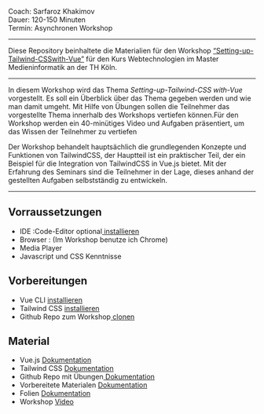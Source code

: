 <p> Coach: Sarfaroz Khakimov <br />
Dauer: 120-150 Minuten<br />
Termin: Asynchronen Workshop<br /></p>

<hr />

<p>Diese Repository beinhaltete die Materialien für den Workshop <a href="https://sarfaroz.github.io/Setting-up-Tailwind-CSSwith-Vue.js/">“Setting-up-Tailwind-CSSwith-Vue”</a> für den Kurs Webtechnologien im Master Medieninformatik an der TH Köln.</p>

<hr />

<p>In diesem Workshop wird das Thema <em>Setting-up-Tailwind-CSS with-Vue</em> vorgestellt. Es soll ein Überblick über das Thema gegeben werden und wie man damit umgeht. Mit Hilfe von Übungen sollen die Teilnehmer das vorgestellte Thema innerhalb des Workshops vertiefen können.Für den Workshop werden ein 40-minütiges Video und Aufgaben präsentiert, um das Wissen der Teilnehmer zu vertiefen </p>
<p>
  Der Workshop behandelt hauptsächlich die grundlegenden Konzepte und Funktionen von TailwindCSS, der Hauptteil ist ein praktischer Teil, der ein Beispiel für die Integration von TailwindCSS in Vue.js bietet. Mit der Erfahrung des Seminars sind die Teilnehmer in der Lage, dieses anhand der gestellten Aufgaben selbstständig zu entwickeln.
  </p>



<hr />

<h2 id="vorraussetzungen">Vorraussetzungen</h2>
<ul>
 <li>IDE :Code-Editor optional<a href="https://code.visualstudio.com/download"> installieren</a></li>
 <li>Browser :  (Im Workshop benutze ich Chrome)</li>
  <li>Media Player</li> 
  <li>Javascript und CSS Kenntnisse</li>
</ul>

<h2 id="vorbereitungen">Vorbereitungen</h2>
<ul>
 <li>Vue CLI <a href=https://cli.vuejs.org/">installieren</a></li>
 <li>Tailwind CSS <a href=https://tailwindcss.com/docs/guides/vue-3-vite/">installieren</a></li>
  <li>Github Repo zum Workshop<a href=https://cli.vuejs.org/"> clonen</a></li>
  
</ul>

<h2 id="material">Material</h2>
<ul>
  <li>Vue.js <a href="https://v3.vuejs.org/guide/introduction.html">Dokumentation</a></li>
  <li>Tailwind CSS <a href="https://tailwindcss.com/docs">Dokumentation</a></li>
  <li>Github Repo mit Übungen<a href="https://github.com/Sarfaroz/Setting-up-Tailwind-CSSwith-Vue.js"> Dokumentation</a></li>
  <li>Vorbereitete Materialen <a href="https://tailwindcss.com/docs">Dokumentation</a></li>
   <li>Folien <a href="https://github.com/Sarfaroz/Setting-up-Tailwind-CSSwith-Vue.js">Dokumentation</a></li>
    <li>Workshop <a href="https://tailwindcss.com/docs">Video</a></li>
</ul>


